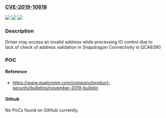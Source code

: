 ### [CVE-2019-10618](https://cve.mitre.org/cgi-bin/cvename.cgi?name=CVE-2019-10618)
![](https://img.shields.io/static/v1?label=Product&message=Snapdragon%20Connectivity&color=blue)
![](https://img.shields.io/static/v1?label=Version&message=QCA6390%20&color=brightgreen)
![](https://img.shields.io/static/v1?label=Vulnerability&message=Information%20Exposure%20Issue%20in%20WLAN%20Host&color=brightgreen)

### Description

Driver may access an invalid address while processing IO control due to lack of check of address validation in Snapdragon Connectivity in QCA6390

### POC

#### Reference
- https://www.qualcomm.com/company/product-security/bulletins/november-2019-bulletin

#### Github
No PoCs found on GitHub currently.

